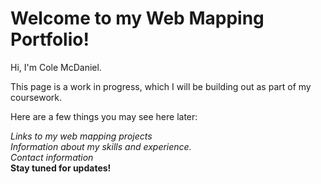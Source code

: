 # Welcome to my Web Mapping Portfolio!

Hi, I'm Cole McDaniel.

This page is a work in progress, which I will be building out as part of my coursework. 

Here are a few things you may see here later:

*Links to my web mapping projects*
<br>
*Information about my skills and experience.*
<br>
*Contact information*
<br>
**Stay tuned for updates!**
